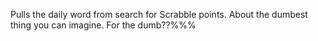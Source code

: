 Pulls the daily word from search for Scrabble points. About the dumbest thing you can imagine. For the dumb??%%%
